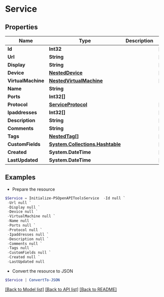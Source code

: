 # Service
## Properties

Name | Type | Description | Notes
------------ | ------------- | ------------- | -------------
**Id** | **Int32** |  | [readonly] 
**Url** | **String** |  | [readonly] 
**Display** | **String** |  | [readonly] 
**Device** | [**NestedDevice**](NestedDevice.md) |  | [optional] 
**VirtualMachine** | [**NestedVirtualMachine**](NestedVirtualMachine.md) |  | [optional] 
**Name** | **String** |  | 
**Ports** | **Int32[]** |  | 
**Protocol** | [**ServiceProtocol**](ServiceProtocol.md) |  | [optional] 
**Ipaddresses** | **Int32[]** |  | [optional] 
**Description** | **String** |  | [optional] 
**Comments** | **String** |  | [optional] 
**Tags** | [**NestedTag[]**](NestedTag.md) |  | [optional] 
**CustomFields** | [**System.Collections.Hashtable**](AnyType.md) |  | [optional] 
**Created** | **System.DateTime** |  | [readonly] 
**LastUpdated** | **System.DateTime** |  | [readonly] 

## Examples

- Prepare the resource
```powershell
$Service = Initialize-PSOpenAPIToolsService  -Id null `
 -Url null `
 -Display null `
 -Device null `
 -VirtualMachine null `
 -Name null `
 -Ports null `
 -Protocol null `
 -Ipaddresses null `
 -Description null `
 -Comments null `
 -Tags null `
 -CustomFields null `
 -Created null `
 -LastUpdated null
```

- Convert the resource to JSON
```powershell
$Service | ConvertTo-JSON
```

[[Back to Model list]](../README.md#documentation-for-models) [[Back to API list]](../README.md#documentation-for-api-endpoints) [[Back to README]](../README.md)

